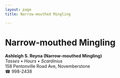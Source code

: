 ```yaml
---
layout: page 
title: Narrow-mouthed Mingling

---
```



# Narrow-mouthed Mingling


 **Ashleigh S. Reyna (Narrow-mouthed Mingling)**  
_Tasses • Hours • Scardinius_  
158 Pentonville Road Ave, Novemberstone  
☎ 998-2438

